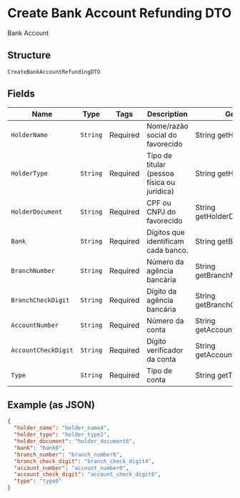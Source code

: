 
# Create Bank Account Refunding DTO

Bank Account

## Structure

`CreateBankAccountRefundingDTO`

## Fields

| Name | Type | Tags | Description | Getter | Setter |
|  --- | --- | --- | --- | --- | --- |
| `HolderName` | `String` | Required | Nome/razão social do favorecido | String getHolderName() | setHolderName(String holderName) |
| `HolderType` | `String` | Required | Tipo de titular (pessoa física ou jurídica) | String getHolderType() | setHolderType(String holderType) |
| `HolderDocument` | `String` | Required | CPF ou CNPJ do favorecido | String getHolderDocument() | setHolderDocument(String holderDocument) |
| `Bank` | `String` | Required | Dígitos que identificam cada banco. | String getBank() | setBank(String bank) |
| `BranchNumber` | `String` | Required | Número da agência bancária | String getBranchNumber() | setBranchNumber(String branchNumber) |
| `BranchCheckDigit` | `String` | Required | Dígito da agência bancária | String getBranchCheckDigit() | setBranchCheckDigit(String branchCheckDigit) |
| `AccountNumber` | `String` | Required | Número da conta | String getAccountNumber() | setAccountNumber(String accountNumber) |
| `AccountCheckDigit` | `String` | Required | Dígito verificador da conta | String getAccountCheckDigit() | setAccountCheckDigit(String accountCheckDigit) |
| `Type` | `String` | Required | Tipo de conta | String getType() | setType(String type) |

## Example (as JSON)

```json
{
  "holder_name": "holder_name4",
  "holder_type": "holder_type2",
  "holder_document": "holder_document6",
  "bank": "bank8",
  "branch_number": "branch_number6",
  "branch_check_digit": "branch_check_digit4",
  "account_number": "account_number0",
  "account_check_digit": "account_check_digit6",
  "type": "type0"
}
```

